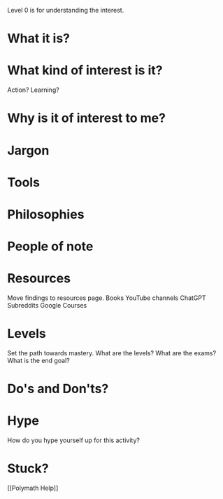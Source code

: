 Level 0 is for understanding the interest.

# What it is?


# What kind of interest is it?
Action? Learning? 


# Why is it of interest to me?


# Jargon


# Tools


# Philosophies 


# People of note


# Resources 
Move findings to resources page. 
Books
YouTube channels 
ChatGPT
Subreddits
Google
Courses 

# Levels
Set the path towards mastery. 
What are the levels? 
What are the exams? 
What is the end goal?


# Do's and Don'ts?


# Hype
How do you hype yourself up for this activity?



# Stuck?
[[Polymath Help]]


